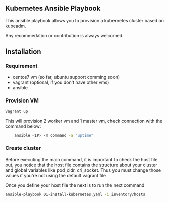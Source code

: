 
## Kubernetes Ansible Playbook

This ansible playbook allows you to provision a kubernetes cluster based on kubeadm.    


Any recommedation or contribution is always welcomed. 

## Installation

### Requirement

- centos7 vm (so far, ubuntu support comming soon)
- vagrant (optional, if you don't have other vms) 
- ansible

### Provision VM
    

```bash
vagrant up
```

This will provision 2 worker vm and 1 master vm, check connection with the command below:

```bash
    ansible <IP> -m command -a "uptime"
```

### Create cluster

Before executing the main command, it is important to check the host file out, you notice that the host file contains the structure about your cluster and global variables like pod_cidr, cri_socket. Thus you must change those values if you're not using the default vagrant file
    
Once you define your host file the next is to run the next command
     
```bash
ansible-playbook 01-install-kubernetes.yaml -i inventory/hosts
```